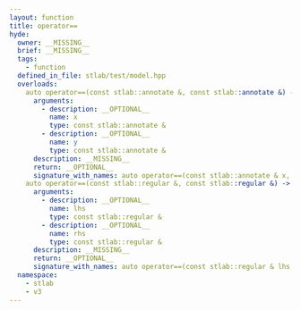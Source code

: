 ```yaml
---
layout: function
title: operator==
hyde:
  owner: __MISSING__
  brief: __MISSING__
  tags:
    - function
  defined_in_file: stlab/test/model.hpp
  overloads:
    auto operator==(const stlab::annotate &, const stlab::annotate &) -> bool:
      arguments:
        - description: __OPTIONAL__
          name: x
          type: const stlab::annotate &
        - description: __OPTIONAL__
          name: y
          type: const stlab::annotate &
      description: __MISSING__
      return: __OPTIONAL__
      signature_with_names: auto operator==(const stlab::annotate & x, const stlab::annotate & y) -> bool
    auto operator==(const stlab::regular &, const stlab::regular &) -> bool:
      arguments:
        - description: __OPTIONAL__
          name: lhs
          type: const stlab::regular &
        - description: __OPTIONAL__
          name: rhs
          type: const stlab::regular &
      description: __MISSING__
      return: __OPTIONAL__
      signature_with_names: auto operator==(const stlab::regular & lhs, const stlab::regular & rhs) -> bool
  namespace:
    - stlab
    - v3
---
```

